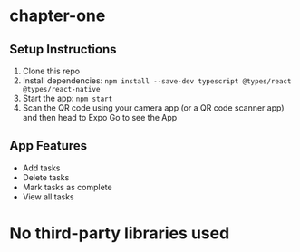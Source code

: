 # chapter-one

## Setup Instructions
1. Clone this repo
2. Install dependencies: `npm install --save-dev typescript @types/react @types/react-native`
3. Start the app: `npm start`
4. Scan the QR code using your camera app (or a QR code scanner app) and then head to Expo Go to see the App

## App Features
- Add tasks
- Delete tasks
- Mark tasks as complete
- View all tasks

# No third-party libraries used
